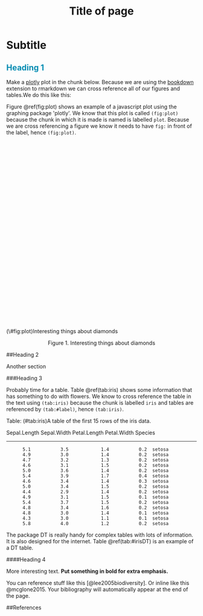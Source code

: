 <!--Customise header here-->
<header id="header">
<img src=http://www.doc.govt.nz/system/reporting/blue-banner.jpg class="img-responsive" alt="" />
<h1>Title of page</h1>
</header>
<h1 class="h1sub">Subtitle</h1>

<!--Add some custom css to control font and table header colour or other style components where needed-->
<style> 
        h2 {color: #008CB2;}
        h3 {color: #008CB2;}
        h4 {color: #008CB2;}
        th {background-color : #008CB2;}
</style>



## Heading 1

Make a [plotly](https://plot.ly/r/) plot in the chunk below. Because we are using the [bookdown](https://bookdown.org/yihui/bookdown/) extension to rmarkdown we can cross reference all of our figures and tables.We do this like this:

Figure \@ref(fig:plot) shows an example of a javascript plot using the graphing package 'plotly'. We know that this plot is called `(fig:plot)` because the chunk in which it is made is named is labelled `plot`. Because we are cross referencing a figure we know it needs to have `fig:` in front of the label, hence `(fig:plot)`. 

<div class="figure">
<!--html_preserve--><div id="htmlwidget-121c9fab5d2e067d98f4" style="width:672px;height:480px;" class="plotly html-widget"></div>
<script type="application/json" data-for="htmlwidget-121c9fab5d2e067d98f4">{"x":{"visdat":{"17cc2e7967ee":["function () ","plotlyVisDat"]},"cur_data":"17cc2e7967ee","attrs":{"17cc2e7967ee":{"x":{},"y":{},"text":{},"color":{},"size":{},"alpha":1,"sizes":[10,100]}},"layout":{"margin":{"b":40,"l":60,"t":25,"r":10},"xaxis":{"domain":[0,1],"title":"carat"},"yaxis":{"domain":[0,1],"title":"price"},"hovermode":"closest","dragmode":"zoom","showlegend":false,"legend":{"y":0.5,"yanchor":"top"}},"source":"A","config":{"modeBarButtonsToAdd":[{"name":"Collaborate","icon":{"width":1000,"ascent":500,"descent":-50,"path":"M487 375c7-10 9-23 5-36l-79-259c-3-12-11-23-22-31-11-8-22-12-35-12l-263 0c-15 0-29 5-43 15-13 10-23 23-28 37-5 13-5 25-1 37 0 0 0 3 1 7 1 5 1 8 1 11 0 2 0 4-1 6 0 3-1 5-1 6 1 2 2 4 3 6 1 2 2 4 4 6 2 3 4 5 5 7 5 7 9 16 13 26 4 10 7 19 9 26 0 2 0 5 0 9-1 4-1 6 0 8 0 2 2 5 4 8 3 3 5 5 5 7 4 6 8 15 12 26 4 11 7 19 7 26 1 1 0 4 0 9-1 4-1 7 0 8 1 2 3 5 6 8 4 4 6 6 6 7 4 5 8 13 13 24 4 11 7 20 7 28 1 1 0 4 0 7-1 3-1 6-1 7 0 2 1 4 3 6 1 1 3 4 5 6 2 3 3 5 5 6 1 2 3 5 4 9 2 3 3 7 5 10 1 3 2 6 4 10 2 4 4 7 6 9 2 3 4 5 7 7 3 2 7 3 11 3 3 0 8 0 13-1l0-1c7 2 12 2 14 2l218 0c14 0 25-5 32-16 8-10 10-23 6-37l-79-259c-7-22-13-37-20-43-7-7-19-10-37-10l-248 0c-5 0-9-2-11-5-2-3-2-7 0-12 4-13 18-20 41-20l264 0c5 0 10 2 16 5 5 3 8 6 10 11l85 282c2 5 2 10 2 17 7-3 13-7 17-13z m-304 0c-1-3-1-5 0-7 1-1 3-2 6-2l174 0c2 0 4 1 7 2 2 2 4 4 5 7l6 18c0 3 0 5-1 7-1 1-3 2-6 2l-173 0c-3 0-5-1-8-2-2-2-4-4-4-7z m-24-73c-1-3-1-5 0-7 2-2 3-2 6-2l174 0c2 0 5 0 7 2 3 2 4 4 5 7l6 18c1 2 0 5-1 6-1 2-3 3-5 3l-174 0c-3 0-5-1-7-3-3-1-4-4-5-6z"},"click":"function(gd) { \n        // is this being viewed in RStudio?\n        if (location.search == '?viewer_pane=1') {\n          alert('To learn about plotly for collaboration, visit:\\n https://cpsievert.github.io/plotly_book/plot-ly-for-collaboration.html');\n        } else {\n          window.open('https://cpsievert.github.io/plotly_book/plot-ly-for-collaboration.html', '_blank');\n        }\n      }"}],"modeBarButtonsToRemove":["sendDataToCloud"]},"data":[{"x":[1.01,0.9,0.3,0.3,2.06,1.56,0.51,1.16,0.32,1.08,0.3,0.51,1.24,1.7,0.58,0.4,0.91,1.21,1.47,0.31,0.3,0.53,0.31,0.53,1.51,1.01,0.42,0.52,0.35,1.21,2.1,0.74,1.51,0.55,0.35,0.59,1.06,0.37,0.55,1.36,1.52,0.3,0.47,0.54,0.4,2.37,0.61,0.23,1,1,1.01,1.09,0.26,1.2,0.3,1.09,0.9,0.28,0.35,0.34,2.01,0.3,0.72,0.31,2.12,1.57,1.28,1.63,1.02,0.51,1.5,1.16,0.33,0.72,0.31,0.32,0.56,0.41,0.74,0.97,1.73,0.26,0.59,0.72,0.79,0.43,0.41,0.32,1.07,0.41,0.55,1.14,1,1.54,0.5,1.36,0.31,0.33,0.73,0.5,1.5,0.74,1.02,1.42,0.43,0.39,0.81,0.3,0.75,0.41,0.54,0.62,0.8,1.05,0.71,0.9,0.51,0.51,1.31,0.42,1.73,1,2.02,0.3,1.72,0.74,0.9,0.78,0.35,0.9,1.13,0.56,0.58,1.57,0.32,0.7,2.05,0.78,1.91,0.3,0.36,0.71,0.26,0.61,1.19,0.54,0.7,0.76,0.25,0.96,1.65,0.7,0.9,1.01,0.28,0.54,0.52,0.5,0.75,0.39,0.52,0.31,1.61,1.09,0.92,1.06,0.9,0.33,0.3,0.58,1.4,1.2,0.34,0.55,0.5,1.05,0.7,0.3,1.52,0.32,1.02,0.51,0.32,0.34,1,0.27,0.85,0.91,1.01,0.63,0.7,2.29,1.21,0.75,0.41,0.3,0.77,0.31,0.99,0.54,1.01,0.71,0.62,0.51,1.01,0.59,0.52,0.4,0.77,1.53,1.06,0.53,1.08,0.29,1.5,0.23,0.5,0.39,1.53,0.9,0.31,2,0.3,0.72,1.23,0.41,0.74,0.73,1.2,1.46,0.35,2.68,0.55,0.41,1.21,1.02,1.23,0.33,0.83,0.58,1.03,0.44,0.42,0.23,1.02,0.32,0.46,0.72,0.76,1,1.03,0.72,1.2,1.23,0.54,0.51,1.01,1,0.31,0.43,1.02,0.63,1.17,0.32,0.47,0.7,1.25,1.19,0.51,0.6,0.33,0.41,1.51,0.9,0.43,0.3,1.48,1.04,0.3,1.4,1.1,1.03,0.76,1.17,0.38,0.32,0.41,0.31,1.09,1.52,1,0.33,1.13,0.3,1.01,0.9,0.3,0.47,0.31,0.3,0.52,0.38,0.71,0.32,1.38,0.7,2.19,0.39,0.43,0.71,1.02,0.53,2.18,2.14,0.3,0.31,0.31,0.5,0.3,0.44,2.01,0.41,0.31,0.72,0.33,0.72,0.5,2.03,2.01,0.72,1.01,1.01,1.63,0.3,1.05,1,0.41,1.16,0.3,0.4,0.54,1.53,0.33,0.32,1.7,0.36,0.36,0.8,2.5,0.3,0.71,1.06,0.39,1.01,1.21,1.5,0.7,1.01,0.91,0.71,1.01,1.02,0.37,0.72,0.38,0.33,1.01,1.5,0.51,0.7,0.41,0.41,1.55,1.02,1.21,1.24,0.93,1.51,1.22,0.42,2.04,1.2,1.5,0.91,0.51,0.25,1.2,0.43,0.71,0.36,1.51,1.51,0.71,1.5,0.33,0.41,0.9,1.04,0.45,1.19,0.31,1.01,1.03,1.18,0.39,0.42,0.28,0.55,0.54,2,1.13,0.4,0.3,0.5,1.09,0.72,0.31,0.39,0.37,0.51,0.51,1.51,0.33,0.55,0.9,2.02,0.94,0.79,0.87,1.13,0.51,0.32,1.5,1.07,1.07,0.71,0.58,0.68,1.51,0.53,1.1,1,2.01,0.31,2.1,0.5,0.33,1.2,0.4,1.03,1.01,1.94,0.41,0.41,0.92,0.34,0.52,0.3,1.08,1.41,0.4,0.67,0.54,0.51,1.1,0.52,0.9,1,1.12,1.06,1.01,1.6,1.58,2.03,0.54,0.7,0.23,0.51,0.4,0.42,1,1.75,0.71,0.78,0.77,2.01,0.71,0.72,0.3,1.19,0.72,1.2,1.09,1.28,0.91,0.37,1.27,0.7,0.71,1.24,1,0.41,1.01,1.2,0.31,1.51,0.34,1.02,0.43,0.32,1.01,0.3,0.71,1.51,0.7,0.23,1.12,1.25,0.31,0.78,0.32,0.35,0.32,0.31,1.12,1,0.32,0.7,0.5,0.9,0.31,0.43,0.52,0.58,0.31,0.77,1.51,0.33,0.59,0.5,0.32,0.41,0.32,0.56,0.58,0.51,1,0.3,0.92,0.54,1.1,0.71,1.51,0.73,0.32,0.7,0.53,1.2,0.73,1.43,0.51,1.2,0.4,0.3,0.36,1.3,0.5,2.1,0.32,0.7,0.32,1.02,0.42,0.38,1.51,1.58,0.4,0.25,0.32,1.21,0.54,0.42,1.09,0.42,1.07,0.51,0.42,0.51,1.01,0.7,0.27,1.01,0.36,0.51,0.7,0.53,0.59,1.07,1.03,0.4,0.92,0.34,1.06,0.9,1,0.67,0.27,0.3,0.27,0.9,0.54,1.26,0.5,0.59,0.47,1.51,0.71,0.3,0.43,1,0.53,0.43,1.11,1.5,1.1,0.51,1.21,0.52,1.06,1.01,0.33,0.31,1,1.01,1.12,1.02,1.01,0.7,0.53,1.51,0.83,0.69,0.58,1.01,0.3,0.72,1.76,0.53,0.31,1.51,0.7,2.02,0.32,0.37,0.56,1.2,0.55,0.5,0.25,1,0.91,1.1,0.55,0.56,0.7,1.01,0.31,1.54,0.31,0.55,1.43,1.01,1.5,2.01,1.23,1.01,0.89,0.31,0.82,0.97,0.71,1.04,0.73,0.74,0.41,0.4,0.39,0.3,1.1,0.3,0.53,0.59,1.07,1.07,1.5,0.62,0.7,1.51,0.41,0.35,1.54,0.38,0.53,0.91,1.21,1.51,1.05,0.3,0.6,0.91,1.01,0.71,0.54,0.4,1.21,0.75,0.52,1.62,0.7,0.3,1.04,1.09,0.7,0.8,0.5,0.61,0.59,0.71,0.39,0.31,1.61,1.14,0.7,0.42,0.39,0.42,1.21,0.7,0.53,0.71,1.5,0.7,0.78,0.35,0.42,0.31,0.3,1,1.2,0.23,0.7,0.43,0.3,1.21,0.3,0.9,0.3,0.94,1.01,0.73,1.7,0.54,2.61,1.02,1.27,0.3,1.51,0.36,0.9,0.41,0.31,1.3,1.22,0.52,1.06,0.32,0.24,1.23,1.53,1.72,1.12,1.04,0.58,0.92,0.55,0.3,1,0.7,1.5,0.58,0.6,0.8,0.71,1.22,1.01,0.79,0.8,0.35,0.91,0.34,0.71,1,1.4,2.24,0.59,0.9,1.04,0.67,1.1,0.59,0.5,0.41,0.9,0.71,1.09,0.31,0.43,1.25,0.37,1.3,0.55,2.04,0.42,0.59,0.9,0.31,1.89,1,2.03,0.52,1.01,0.25,0.41,0.46,0.7,2.01,0.4,0.36,0.9,0.38,0.34,0.33,0.41,1.51,0.3,0.7,0.37,1.5,0.26,1.04,0.56,0.28,1.01,2.48,0.71,0.52,0.4,0.72,1.7,0.35,0.39,1,2.01,0.72,0.5,1.2,1.09,0.58,0.42,0.31,0.3,0.4,1.22,0.29,0.5,0.31,0.53,0.7,0.91,0.71,1.02,0.55,1.58,0.42,0.59,0.9,1.01,0.4,0.7,0.3,0.52,0.57,0.9,1.54,1.12,0.31,0.3,0.36,0.3,0.31,0.24,1.21,0.31,0.4,0.57,0.4,2.72,0.31,1.42,3,0.41,1.5,0.35,0.32,0.51,0.31,0.91,1.71,0.81,1.11,0.31,1.21,0.7,0.31,1,0.32,2.05,0.49,0.4,0.55,0.9,0.51,1.04,0.4,0.54,0.55,1.08,0.55,0.3,0.23,0.54,0.68,0.34,1.08,0.44,0.5,0.79,0.53,1.51,1.27,0.85,0.55,0.31,0.57,0.55,0.5,0.5,1,1.6,0.57,0.28,1.24,0.53,0.36,0.34,0.74,0.9,0.54,1.11,0.7,0.3,1.02,0.33,0.5,1.05,0.64,1.42,0.76,1.35,0.32,0.7,0.51,1,1,0.7,0.85,0.33,0.3,1.21,0.52,0.78,0.32,2.18,0.5,1.47,0.6,0.72,0.71,1.25,0.51],"y":[6630,5656,709,565,13912,15334,1443,8520,702,4544,838,1875,6076,9586,1196,925,4919,8001,8055,975,684,1020,687,1132,10696,4559,1235,1872,706,6031,15827,2201,7693,2374,984,1916,4654,844,2656,4158,7186,526,1261,1607,798,16059,1270,530,4956,6612,7179,4849,599,5964,776,5588,4093,598,788,596,13498,878,2405,942,12140,8001,12841,12155,5456,983,10256,7113,743,2458,907,834,1746,1243,1632,3729,13102,453,2125,2591,3107,754,1079,602,6471,1079,2030,4980,8008,12308,2025,9178,652,579,3014,1237,7098,2740,3142,8102,739,958,2493,1000,2840,683,1637,1415,3603,5361,2443,3105,2093,1060,4864,1656,9494,9294,14182,764,7802,2999,2693,2386,707,3841,5338,1755,1090,16570,756,2872,14111,3159,13367,844,932,3674,580,2036,4078,1065,2339,3170,558,4849,17425,2167,4232,4525,458,1452,1665,1306,2903,988,1446,734,14833,4456,3697,4465,2974,1014,499,1742,11519,10454,765,1580,1332,7056,2382,886,13001,801,6220,1036,540,477,4704,620,4089,3911,6407,1641,2657,11502,4880,2415,904,608,4039,789,4052,1304,8416,2368,2062,1574,6855,1834,1369,807,3488,10698,7541,1132,5078,607,7888,465,1917,1107,12851,3084,734,11600,789,2337,5841,899,3537,3471,8442,6387,706,8419,1668,827,9541,6432,8810,992,2311,1234,5087,1028,908,485,6047,1018,904,3140,3363,6048,6479,2364,9139,8509,1662,1678,6843,4170,816,1318,7351,1996,4826,505,1143,2042,6944,3665,2041,2358,922,1107,11640,3992,935,1069,15164,4543,936,5723,7453,4974,2873,8648,721,943,1107,544,4465,6982,4172,854,7147,878,6499,3470,905,1163,707,684,1689,883,2326,816,15968,2499,15801,889,783,2308,8303,1825,12631,16390,638,816,791,1280,709,1207,9781,647,661,2642,631,2667,1286,18630,17014,2731,5751,4578,9556,684,5433,8602,753,4958,506,855,1079,11525,752,603,13256,587,810,2363,14502,1125,2913,4541,857,4479,7826,4704,1935,5317,2564,2922,3897,5430,1041,3043,700,946,6425,9055,1068,2389,1163,755,13171,7861,8877,4916,4229,9069,5773,992,9905,5765,9573,4816,1591,363,9317,739,2443,878,7208,7145,2265,8770,723,647,4229,5353,1027,6363,647,5988,8020,11415,1368,653,481,1667,1662,9193,4371,855,605,2145,4395,2393,553,1004,839,1220,1895,17936,1114,2132,3724,16290,4817,2633,3090,5052,1882,576,8316,4458,4496,2450,1408,2326,9513,1690,3388,6468,15675,871,17837,1333,723,7761,895,5337,5756,18735,1079,1241,3986,803,2012,844,5927,7738,918,1981,1057,2075,8796,1694,3288,5557,8251,8003,6041,9017,7592,6002,1356,2633,493,2720,772,755,5322,12529,2637,3613,3253,15908,3281,2306,844,5825,2650,7930,8422,7109,3863,746,7176,2777,2623,8299,5082,1089,6540,9586,625,11560,1211,4958,1107,449,6956,421,2974,14844,2421,352,3880,11511,421,2430,449,1065,900,489,3942,5058,825,2353,1410,2930,942,1580,1389,1636,414,3750,12100,780,1743,1676,480,863,471,1819,1705,1656,6989,694,2730,1368,4916,1816,9301,2519,715,1982,1015,5280,2779,14429,1781,5699,900,526,537,9060,1746,18124,1080,2354,730,6632,1087,633,13945,13995,1080,575,466,10568,1340,810,5496,938,7564,1875,885,2203,4181,2429,620,5294,807,1100,2369,2158,1294,6648,3738,596,3033,745,4372,4101,4312,2010,603,684,470,4321,1662,6277,701,1782,867,9334,3007,620,976,6389,1363,1209,4969,8580,6630,1909,10245,1605,6838,4209,810,921,5864,4692,7091,4061,5274,2150,1243,12224,3933,1846,1408,4796,776,3122,13867,1224,744,6851,2592,15987,936,1071,1963,11530,1101,1122,633,8154,3567,4897,1832,2032,2699,8133,921,9926,907,1980,10129,4355,8580,13199,5407,4022,2815,872,3306,4140,2346,5633,2821,2583,876,1035,1010,515,4312,475,1647,2578,6471,4278,18552,1579,2039,7553,613,522,11815,963,1928,3006,13661,9833,7244,473,1777,3664,7179,2147,2039,945,8774,2821,1019,14447,2777,731,3588,8650,2633,3774,1351,3625,1789,2494,793,942,15819,5925,2777,898,694,771,6549,1890,2015,2400,7392,2104,2035,956,1179,779,499,3780,5226,485,2999,830,911,12230,475,2822,408,5980,13312,1210,8146,1914,18756,6169,5405,759,8678,985,3992,775,523,7621,6704,1232,5549,523,492,6557,12616,10084,6918,4191,1965,4327,1604,684,3991,3172,6048,1811,1597,3312,3217,6713,4154,3075,4043,721,4107,495,3799,5197,11584,17989,2068,3175,4316,1642,4354,1445,1715,876,2927,2599,4303,571,1304,7423,1041,7333,1698,9727,722,1912,2143,523,10055,7507,12492,1919,7900,740,827,1006,2928,15888,631,439,4579,713,790,463,1276,7476,613,2513,1010,9895,447,3861,1729,642,5950,12883,3136,1767,1078,3478,10662,647,1065,5766,14948,2333,1610,5766,5640,1979,773,408,1013,1075,5671,664,1337,489,1721,3191,2813,2169,5346,1890,17329,963,2302,3276,4129,1163,1697,489,1919,1072,4435,14433,9820,640,552,560,873,625,559,6180,353,855,1448,1111,17801,808,9278,10863,835,14199,706,645,1443,707,2854,13818,3084,5395,400,5787,3199,544,3136,720,15109,1400,655,1580,3465,1080,7220,810,1013,2242,5821,2383,641,505,1944,2526,596,4740,990,1624,3167,1038,6342,5588,2442,1715,891,1728,1611,2352,1966,6048,12467,1728,646,5714,1727,945,765,2042,4315,1340,6593,2020,863,4594,631,1106,5586,2587,18682,2579,9471,449,1840,1656,10752,5940,1840,2493,579,675,6566,1651,3163,624,17841,1154,6108,1399,2795,2930,5362,1546],"text":["Clarity:  SI1","Clarity:  SI1","Clarity:  SI1","Clarity:  VS1","Clarity:  SI2","Clarity:  VVS1","Clarity:  SI1","Clarity:  VS2","Clarity:  VS2","Clarity:  SI2","Clarity:  VVS1","Clarity:  VVS2","Clarity:  VS2","Clarity:  VS2","Clarity:  VS2","Clarity:  VVS2","Clarity:  SI1","Clarity:  VS2","Clarity:  VVS2","Clarity:  VVS1","Clarity:  VVS2","Clarity:  SI2","Clarity:  VVS1","Clarity:  SI1","Clarity:  SI1","Clarity:  SI1","Clarity:  VVS1","Clarity:  VS1","Clarity:  VS2","Clarity:  SI2","Clarity:  SI2","Clarity:  SI1","Clarity:  SI2","Clarity:  VVS2","Clarity:  IF","Clarity:  VS1","Clarity:  SI2","Clarity:  VVS2","Clarity:  VVS2","Clarity:  SI2","Clarity:  VS1","Clarity:  SI1","Clarity:  VS2","Clarity:  SI1","Clarity:  SI2","Clarity:  VS2","Clarity:  SI2","Clarity:  VVS1","Clarity:  SI1","Clarity:  VS2","Clarity:  VS2","Clarity:  SI1","Clarity:  VVS2","Clarity:  SI2","Clarity:  VVS2","Clarity:  VVS1","Clarity:  VS2","Clarity:  VS1","Clarity:  SI1","Clarity:  SI1","Clarity:  SI2","Clarity:  VVS2","Clarity:  VS2","Clarity:  VS2","Clarity:  SI2","Clarity:  SI2","Clarity:  VVS2","Clarity:  VS2","Clarity:  SI1","Clarity:  SI2","Clarity:  VS1","Clarity:  VS2","Clarity:  VS1","Clarity:  SI1","Clarity:  VVS2","Clarity:  VVS2","Clarity:  SI1","Clarity:  VVS2","Clarity:  SI2","Clarity:  SI2","Clarity:  VS2","Clarity:  VS1","Clarity:  VVS2","Clarity:  VVS2","Clarity:  SI1","Clarity:  SI1","Clarity:  VS1","Clarity:  VS1","Clarity:  VS2","Clarity:  VS1","Clarity:  VS2","Clarity:  SI1","Clarity:  VVS1","Clarity:  VS2","Clarity:  VS1","Clarity:  VS1","Clarity:  IF","Clarity:  VS2","Clarity:  SI1","Clarity:  SI1","Clarity:  SI2","Clarity:  SI2","Clarity:  SI2","Clarity:  SI1","Clarity:  SI1","Clarity:  VVS2","Clarity:  SI2","Clarity:  VVS1","Clarity:  SI2","Clarity:  SI2","Clarity:  SI1","Clarity:  VVS2","Clarity:  VS1","Clarity:  SI1","Clarity:  VS2","Clarity:  SI2","Clarity:  VVS2","Clarity:  SI2","Clarity:  SI2","Clarity:  VVS1","Clarity:  SI2","Clarity:  VVS2","Clarity:  VS2","Clarity:  VVS1","Clarity:  I1","Clarity:  VS1","Clarity:  SI2","Clarity:  SI2","Clarity:  VS2","Clarity:  SI1","Clarity:  SI1","Clarity:  VS2","Clarity:  VS2","Clarity:  VS2","Clarity:  SI1","Clarity:  SI1","Clarity:  VS2","Clarity:  VS2","Clarity:  SI1","Clarity:  VS2","Clarity:  VS2","Clarity:  SI1","Clarity:  VS1","Clarity:  VS2","Clarity:  SI2","Clarity:  SI1","Clarity:  SI1","Clarity:  SI1","Clarity:  VS1","Clarity:  SI1","Clarity:  VS1","Clarity:  SI2","Clarity:  SI1","Clarity:  SI1","Clarity:  VS1","Clarity:  VS1","Clarity:  VS2","Clarity:  VS2","Clarity:  SI1","Clarity:  VVS2","Clarity:  VS2","Clarity:  VS2","Clarity:  VS2","Clarity:  SI2","Clarity:  SI2","Clarity:  SI2","Clarity:  SI1","Clarity:  IF","Clarity:  SI1","Clarity:  SI1","Clarity:  VVS2","Clarity:  VVS2","Clarity:  VS2","Clarity:  SI1","Clarity:  VS2","Clarity:  VS2","Clarity:  SI2","Clarity:  IF","Clarity:  VS2","Clarity:  VVS1","Clarity:  VS2","Clarity:  SI2","Clarity:  SI2","Clarity:  SI2","Clarity:  SI2","Clarity:  VVS2","Clarity:  SI1","Clarity:  SI1","Clarity:  VS1","Clarity:  VS2","Clarity:  VS2","Clarity:  SI2","Clarity:  SI2","Clarity:  SI1","Clarity:  SI1","Clarity:  VS1","Clarity:  VS1","Clarity:  VVS1","Clarity:  SI2","Clarity:  VS1","Clarity:  VS1","Clarity:  VS2","Clarity:  SI1","Clarity:  VS2","Clarity:  VS2","Clarity:  VS2","Clarity:  SI1","Clarity:  VS1","Clarity:  VS1","Clarity:  SI2","Clarity:  VS2","Clarity:  SI2","Clarity:  SI1","Clarity:  VVS1","Clarity:  SI2","Clarity:  VVS2","Clarity:  VVS2","Clarity:  VVS1","Clarity:  SI1","Clarity:  SI2","Clarity:  VS1","Clarity:  SI2","Clarity:  VVS1","Clarity:  VS2","Clarity:  SI2","Clarity:  VS1","Clarity:  VVS1","Clarity:  VS1","Clarity:  VS1","Clarity:  SI2","Clarity:  VVS2","Clarity:  I1","Clarity:  SI1","Clarity:  VVS2","Clarity:  VS1","Clarity:  VS2","Clarity:  VVS2","Clarity:  IF","Clarity:  SI1","Clarity:  SI2","Clarity:  SI1","Clarity:  SI2","Clarity:  VS2","Clarity:  VVS1","Clarity:  VS2","Clarity:  IF","Clarity:  SI1","Clarity:  VS2","Clarity:  VVS1","Clarity:  VS2","Clarity:  VS1","Clarity:  SI2","Clarity:  VVS1","Clarity:  VVS2","Clarity:  VS2","Clarity:  VS2","Clarity:  VVS2","Clarity:  SI2","Clarity:  VVS2","Clarity:  IF","Clarity:  VS1","Clarity:  VS1","Clarity:  SI2","Clarity:  VS2","Clarity:  VS1","Clarity:  VVS1","Clarity:  VS2","Clarity:  I1","Clarity:  VVS2","Clarity:  VS2","Clarity:  VVS2","Clarity:  VVS1","Clarity:  VS2","Clarity:  SI1","Clarity:  SI2","Clarity:  VVS1","Clarity:  IF","Clarity:  SI1","Clarity:  VS1","Clarity:  SI2","Clarity:  VS2","Clarity:  SI2","Clarity:  VS2","Clarity:  VS1","Clarity:  VVS2","Clarity:  IF","Clarity:  VS2","Clarity:  VS1","Clarity:  SI1","Clarity:  VS2","Clarity:  VS2","Clarity:  VS2","Clarity:  VS2","Clarity:  VVS1","Clarity:  VS1","Clarity:  SI2","Clarity:  VVS1","Clarity:  SI1","Clarity:  SI1","Clarity:  VVS2","Clarity:  VS2","Clarity:  VS1","Clarity:  SI1","Clarity:  VVS2","Clarity:  VVS1","Clarity:  SI1","Clarity:  SI1","Clarity:  VS2","Clarity:  SI1","Clarity:  SI1","Clarity:  VS1","Clarity:  VS2","Clarity:  SI2","Clarity:  VS2","Clarity:  VVS1","Clarity:  VVS2","Clarity:  VVS2","Clarity:  VS1","Clarity:  VVS1","Clarity:  VVS1","Clarity:  SI2","Clarity:  VS1","Clarity:  VVS2","Clarity:  SI1","Clarity:  SI2","Clarity:  VS2","Clarity:  SI1","Clarity:  SI1","Clarity:  SI2","Clarity:  SI1","Clarity:  SI1","Clarity:  SI1","Clarity:  SI2","Clarity:  VVS2","Clarity:  SI1","Clarity:  VVS2","Clarity:  VS1","Clarity:  VS2","Clarity:  VS1","Clarity:  SI2","Clarity:  SI1","Clarity:  SI1","Clarity:  VVS2","Clarity:  VS2","Clarity:  SI1","Clarity:  VS2","Clarity:  VS1","Clarity:  SI2","Clarity:  SI2","Clarity:  VVS2","Clarity:  SI1","Clarity:  SI2","Clarity:  VS2","Clarity:  SI2","Clarity:  VS2","Clarity:  SI2","Clarity:  SI2","Clarity:  VS2","Clarity:  SI2","Clarity:  VS2","Clarity:  SI2","Clarity:  SI1","Clarity:  VS2","Clarity:  VVS2","Clarity:  VS2","Clarity:  IF","Clarity:  VS2","Clarity:  VS2","Clarity:  SI1","Clarity:  VS1","Clarity:  VS2","Clarity:  SI1","Clarity:  SI1","Clarity:  VVS1","Clarity:  VS2","Clarity:  SI1","Clarity:  SI1","Clarity:  SI1","Clarity:  VS1","Clarity:  SI1","Clarity:  I1","Clarity:  VS1","Clarity:  SI1","Clarity:  SI1","Clarity:  VS2","Clarity:  SI1","Clarity:  SI1","Clarity:  SI1","Clarity:  VS2","Clarity:  VS2","Clarity:  SI2","Clarity:  SI1","Clarity:  VS2","Clarity:  SI1","Clarity:  VS2","Clarity:  VS1","Clarity:  VS2","Clarity:  VS2","Clarity:  SI1","Clarity:  VS2","Clarity:  VVS2","Clarity:  VS2","Clarity:  VVS2","Clarity:  VVS2","Clarity:  IF","Clarity:  SI1","Clarity:  SI1","Clarity:  VS1","Clarity:  VS2","Clarity:  SI1","Clarity:  SI2","Clarity:  SI1","Clarity:  VS2","Clarity:  VVS1","Clarity:  SI2","Clarity:  SI2","Clarity:  SI1","Clarity:  VVS1","Clarity:  VVS2","Clarity:  SI1","Clarity:  VVS2","Clarity:  VS1","Clarity:  IF","Clarity:  VS1","Clarity:  SI1","Clarity:  SI2","Clarity:  SI1","Clarity:  SI1","Clarity:  SI2","Clarity:  SI2","Clarity:  VS2","Clarity:  VS2","Clarity:  VS2","Clarity:  VS2","Clarity:  SI2","Clarity:  VVS2","Clarity:  SI1","Clarity:  VS1","Clarity:  SI2","Clarity:  VS2","Clarity:  SI2","Clarity:  VS2","Clarity:  VS2","Clarity:  IF","Clarity:  VS2","Clarity:  VS2","Clarity:  VS2","Clarity:  SI1","Clarity:  VVS2","Clarity:  SI1","Clarity:  VS2","Clarity:  SI1","Clarity:  VS1","Clarity:  VVS1","Clarity:  SI1","Clarity:  SI1","Clarity:  VVS2","Clarity:  VS2","Clarity:  SI1","Clarity:  SI1","Clarity:  VS1","Clarity:  VS1","Clarity:  SI1","Clarity:  VS1","Clarity:  VS1","Clarity:  VS2","Clarity:  VVS2","Clarity:  VS1","Clarity:  VS2","Clarity:  VVS2","Clarity:  VS2","Clarity:  SI1","Clarity:  VVS2","Clarity:  I1","Clarity:  SI1","Clarity:  VS2","Clarity:  VS2","Clarity:  VVS1","Clarity:  SI1","Clarity:  VS2","Clarity:  VS2","Clarity:  VS1","Clarity:  SI2","Clarity:  VS2","Clarity:  SI1","Clarity:  VS2","Clarity:  VS1","Clarity:  VS2","Clarity:  VS1","Clarity:  SI1","Clarity:  VS2","Clarity:  VS2","Clarity:  VS1","Clarity:  SI1","Clarity:  VS1","Clarity:  VS1","Clarity:  VS2","Clarity:  SI1","Clarity:  VS2","Clarity:  VS1","Clarity:  SI1","Clarity:  VVS2","Clarity:  VS2","Clarity:  VS1","Clarity:  VVS2","Clarity:  SI1","Clarity:  VVS1","Clarity:  VS2","Clarity:  VS2","Clarity:  VS2","Clarity:  VS2","Clarity:  SI1","Clarity:  VS2","Clarity:  VS2","Clarity:  VS1","Clarity:  VS2","Clarity:  SI1","Clarity:  IF","Clarity:  VS2","Clarity:  SI2","Clarity:  SI1","Clarity:  VS1","Clarity:  VS2","Clarity:  VS1","Clarity:  I1","Clarity:  SI1","Clarity:  VS1","Clarity:  VVS2","Clarity:  VS1","Clarity:  SI2","Clarity:  VS2","Clarity:  IF","Clarity:  VS2","Clarity:  VVS1","Clarity:  SI1","Clarity:  VS1","Clarity:  VS2","Clarity:  SI1","Clarity:  VS2","Clarity:  VS2","Clarity:  SI2","Clarity:  VS2","Clarity:  VS2","Clarity:  VS2","Clarity:  SI1","Clarity:  VS2","Clarity:  VS1","Clarity:  VVS1","Clarity:  SI1","Clarity:  SI1","Clarity:  SI1","Clarity:  SI2","Clarity:  VS2","Clarity:  VVS2","Clarity:  SI1","Clarity:  SI2","Clarity:  SI2","Clarity:  SI2","Clarity:  VS2","Clarity:  VVS2","Clarity:  VS2","Clarity:  VS2","Clarity:  SI1","Clarity:  VVS2","Clarity:  SI2","Clarity:  VS2","Clarity:  VS2","Clarity:  SI2","Clarity:  VVS1","Clarity:  SI2","Clarity:  VVS1","Clarity:  VS2","Clarity:  VS2","Clarity:  SI2","Clarity:  VS2","Clarity:  SI1","Clarity:  VVS1","Clarity:  VVS2","Clarity:  VS2","Clarity:  VVS2","Clarity:  SI2","Clarity:  SI1","Clarity:  SI1","Clarity:  VVS2","Clarity:  VS2","Clarity:  VVS2","Clarity:  SI1","Clarity:  VS1","Clarity:  SI1","Clarity:  VS2","Clarity:  VVS1","Clarity:  VS2","Clarity:  VS2","Clarity:  SI2","Clarity:  VS2","Clarity:  VVS2","Clarity:  VS2","Clarity:  VS2","Clarity:  SI1","Clarity:  SI2","Clarity:  VS2","Clarity:  VS1","Clarity:  SI2","Clarity:  SI2","Clarity:  SI2","Clarity:  VS2","Clarity:  VS1","Clarity:  VVS2","Clarity:  VS1","Clarity:  VS2","Clarity:  VS2","Clarity:  SI2","Clarity:  I1","Clarity:  SI1","Clarity:  SI2","Clarity:  VVS2","Clarity:  VVS2","Clarity:  VVS1","Clarity:  VS2","Clarity:  VS2","Clarity:  SI1","Clarity:  VS1","Clarity:  SI2","Clarity:  SI2","Clarity:  VS1","Clarity:  VS2","Clarity:  VS1","Clarity:  SI1","Clarity:  VS2","Clarity:  SI2","Clarity:  VVS2","Clarity:  IF","Clarity:  VS2","Clarity:  SI1","Clarity:  VVS2","Clarity:  SI2","Clarity:  SI1","Clarity:  SI1","Clarity:  VS2","Clarity:  SI1","Clarity:  SI1","Clarity:  VS1","Clarity:  VS2","Clarity:  SI2","Clarity:  VS2","Clarity:  VS2","Clarity:  SI2","Clarity:  SI1","Clarity:  VS2","Clarity:  SI1","Clarity:  SI1","Clarity:  VS2","Clarity:  VVS1","Clarity:  VVS2","Clarity:  VS2","Clarity:  VVS2","Clarity:  SI1","Clarity:  SI1","Clarity:  VVS2","Clarity:  VVS1","Clarity:  VS2","Clarity:  SI2","Clarity:  VS1","Clarity:  VS1","Clarity:  VS2","Clarity:  VS1","Clarity:  IF","Clarity:  SI1","Clarity:  VVS2","Clarity:  VS1","Clarity:  VVS2","Clarity:  SI1","Clarity:  SI1","Clarity:  SI2","Clarity:  SI1","Clarity:  SI2","Clarity:  SI2","Clarity:  VS2","Clarity:  VS1","Clarity:  SI1","Clarity:  SI1","Clarity:  VS1","Clarity:  SI1","Clarity:  SI1","Clarity:  SI2","Clarity:  VS1","Clarity:  VS1","Clarity:  VS2","Clarity:  SI1","Clarity:  SI1","Clarity:  VS2","Clarity:  VS2","Clarity:  VS2","Clarity:  SI2","Clarity:  IF","Clarity:  SI2","Clarity:  SI1","Clarity:  VS2","Clarity:  VS2","Clarity:  SI2","Clarity:  VS2","Clarity:  VVS2","Clarity:  VS1","Clarity:  SI2","Clarity:  VVS2","Clarity:  SI2","Clarity:  VS2","Clarity:  VS1","Clarity:  SI1","Clarity:  VS2","Clarity:  VS2","Clarity:  SI1","Clarity:  VS1","Clarity:  SI1","Clarity:  VS1","Clarity:  SI1","Clarity:  SI1","Clarity:  VS1","Clarity:  SI1","Clarity:  VVS2","Clarity:  SI2","Clarity:  IF","Clarity:  VS2","Clarity:  IF","Clarity:  VS2","Clarity:  VVS1","Clarity:  SI1","Clarity:  SI1","Clarity:  VS2","Clarity:  VS2","Clarity:  VS2","Clarity:  SI1","Clarity:  SI1","Clarity:  SI2","Clarity:  SI1","Clarity:  VS1","Clarity:  SI1","Clarity:  SI2","Clarity:  VVS1","Clarity:  VVS2","Clarity:  SI2","Clarity:  SI2","Clarity:  SI1","Clarity:  VVS1","Clarity:  VVS1","Clarity:  VVS1","Clarity:  SI1","Clarity:  SI1","Clarity:  VS1","Clarity:  VVS2","Clarity:  VVS2","Clarity:  SI1","Clarity:  VS2","Clarity:  VVS1","Clarity:  SI1","Clarity:  VS2","Clarity:  SI2","Clarity:  VS1","Clarity:  VVS1","Clarity:  I1","Clarity:  VS2","Clarity:  VVS2","Clarity:  SI2","Clarity:  VS2","Clarity:  SI2","Clarity:  VVS2","Clarity:  VS1","Clarity:  IF","Clarity:  VS2","Clarity:  VS1","Clarity:  SI2","Clarity:  IF","Clarity:  SI1","Clarity:  SI1","Clarity:  VS1","Clarity:  VS2","Clarity:  VVS1","Clarity:  SI1","Clarity:  SI1","Clarity:  SI2","Clarity:  VS1","Clarity:  SI2","Clarity:  VS1","Clarity:  SI2","Clarity:  VS2","Clarity:  VVS2","Clarity:  SI2","Clarity:  VS2","Clarity:  SI2","Clarity:  VS2","Clarity:  VS2","Clarity:  SI1","Clarity:  VS2","Clarity:  VS1","Clarity:  SI2","Clarity:  SI1","Clarity:  VS2","Clarity:  VS1","Clarity:  VS2","Clarity:  VS2","Clarity:  VVS2","Clarity:  SI1","Clarity:  VS1","Clarity:  SI2","Clarity:  VS2","Clarity:  SI2","Clarity:  SI1","Clarity:  SI1","Clarity:  SI1","Clarity:  VS2","Clarity:  VS1","Clarity:  SI2","Clarity:  SI2","Clarity:  VS2","Clarity:  VS1","Clarity:  SI1","Clarity:  VVS2","Clarity:  SI1","Clarity:  VS2","Clarity:  VS1","Clarity:  SI1","Clarity:  I1","Clarity:  SI1","Clarity:  SI1","Clarity:  I1","Clarity:  SI2","Clarity:  SI2","Clarity:  VVS1","Clarity:  SI1","Clarity:  VS2","Clarity:  VS2","Clarity:  VVS2","Clarity:  VS2","Clarity:  SI1","Clarity:  VS2","Clarity:  VS2","Clarity:  VS1","Clarity:  SI2","Clarity:  VS1","Clarity:  VS2","Clarity:  VS1","Clarity:  VS2","Clarity:  IF","Clarity:  VS2","Clarity:  VVS2","Clarity:  VVS1","Clarity:  VVS2","Clarity:  SI1","Clarity:  SI1","Clarity:  SI2","Clarity:  VS2","Clarity:  VVS2","Clarity:  VS2","Clarity:  SI2","Clarity:  VS1","Clarity:  VS2","Clarity:  VVS2","Clarity:  VS1","Clarity:  VS2","Clarity:  SI1","Clarity:  VS2","Clarity:  VS2","Clarity:  SI2","Clarity:  SI1","Clarity:  SI1","Clarity:  VS1","Clarity:  SI1","Clarity:  VVS1","Clarity:  SI1","Clarity:  SI2","Clarity:  VVS2","Clarity:  VVS2","Clarity:  SI2","Clarity:  VVS2","Clarity:  VS2","Clarity:  VS2","Clarity:  VS2","Clarity:  VVS2","Clarity:  VS2","Clarity:  SI2","Clarity:  VS2","Clarity:  VS1","Clarity:  IF","Clarity:  VVS2","Clarity:  VVS2","Clarity:  VS1","Clarity:  VS1","Clarity:  VVS2","Clarity:  SI1","Clarity:  SI1","Clarity:  VS2","Clarity:  VS2","Clarity:  SI1","Clarity:  VS1","Clarity:  IF","Clarity:  VS1","Clarity:  SI1","Clarity:  SI1","Clarity:  IF","Clarity:  VVS2","Clarity:  VVS1","Clarity:  SI1","Clarity:  SI1","Clarity:  SI2","Clarity:  VS1","Clarity:  VVS1","Clarity:  SI2","Clarity:  VVS1","Clarity:  SI1","Clarity:  I1","Clarity:  VS2","Clarity:  VS2","Clarity:  VS2","Clarity:  VS1","Clarity:  SI1","Clarity:  VVS2","Clarity:  VS2","Clarity:  VS2","Clarity:  VVS2","Clarity:  VS2","Clarity:  VS2","Clarity:  SI2","Clarity:  VS2","Clarity:  VS1","Clarity:  SI2","Clarity:  VS2","Clarity:  VS1","Clarity:  SI1","Clarity:  VS2","Clarity:  VS2","Clarity:  SI1","Clarity:  VS2","Clarity:  VS2","Clarity:  VS1","Clarity:  SI2","Clarity:  VVS2","Clarity:  SI1","Clarity:  IF","Clarity:  SI1","Clarity:  VVS2","Clarity:  SI1","Clarity:  VS1","Clarity:  VS1","Clarity:  SI1","Clarity:  VS2","Clarity:  VS1","Clarity:  SI1","Clarity:  VS2","Clarity:  SI2","Clarity:  VS1","Clarity:  VS2","Clarity:  VS2","Clarity:  IF","Clarity:  SI1","Clarity:  SI1","Clarity:  IF","Clarity:  VVS1","Clarity:  VS2","Clarity:  SI1","Clarity:  SI1","Clarity:  VVS2","Clarity:  SI1","Clarity:  VS2","Clarity:  VVS1","Clarity:  VS2","Clarity:  SI2","Clarity:  SI1","Clarity:  SI1","Clarity:  VS2","Clarity:  SI1","Clarity:  IF","Clarity:  SI1","Clarity:  SI1","Clarity:  SI1","Clarity:  SI1","Clarity:  VVS2","Clarity:  VVS1","Clarity:  SI1","Clarity:  VS2","Clarity:  SI2","Clarity:  SI1","Clarity:  VS1","Clarity:  VVS1","Clarity:  VS2","Clarity:  SI1","Clarity:  SI1","Clarity:  VS2","Clarity:  SI1","Clarity:  SI1","Clarity:  VS2","Clarity:  VS1","Clarity:  SI1","Clarity:  SI2","Clarity:  SI2","Clarity:  SI2","Clarity:  SI1","Clarity:  VS1","Clarity:  VS1","Clarity:  SI2","Clarity:  VS2"],"type":"scatter","mode":"markers","marker":{"size":[35.3429602888087,31.7689530685921,12.2743682310469,12.2743682310469,69.4584837545126,53.2129963898917,19.0974729241877,40.2166064981949,12.9241877256318,37.6173285198556,12.2743682310469,19.0974729241877,42.8158844765343,57.7617328519856,21.3718411552347,15.5234657039711,32.0938628158845,41.841155234657,50.2888086642599,12.5992779783393,12.2743682310469,19.7472924187726,12.5992779783393,19.7472924187726,51.5884476534296,35.3429602888087,16.173285198556,19.4223826714801,13.898916967509,41.841155234657,70.7581227436823,26.5703971119134,51.5884476534296,20.3971119133574,13.898916967509,21.6967509025271,36.9675090252708,14.5487364620939,20.3971119133574,46.7148014440433,51.913357400722,12.2743682310469,17.797833935018,20.072202166065,15.5234657039711,79.5306859205776,22.3465703971119,10,35.0180505415162,35.0180505415162,35.3429602888087,37.942238267148,10.9747292418773,41.5162454873646,12.2743682310469,37.942238267148,31.7689530685921,11.6245487364621,13.898916967509,13.5740072202166,67.8339350180505,12.2743682310469,25.9205776173285,12.5992779783393,71.4079422382672,53.5379061371841,44.115523465704,55.4873646209386,35.6678700361011,19.0974729241877,51.2635379061372,40.2166064981949,13.2490974729242,25.9205776173285,12.5992779783393,12.9241877256318,20.7220216606498,15.8483754512635,26.5703971119134,34.043321299639,58.7364620938628,10.9747292418773,21.6967509025271,25.9205776173285,28.1949458483755,16.4981949458484,15.8483754512635,12.9241877256318,37.2924187725632,15.8483754512635,20.3971119133574,39.5667870036101,35.0180505415162,52.5631768953069,18.7725631768953,46.7148014440433,12.5992779783393,13.2490974729242,26.2454873646209,18.7725631768953,51.2635379061372,26.5703971119134,35.6678700361011,48.6642599277978,16.4981949458484,15.1985559566787,28.8447653429603,12.2743682310469,26.8953068592058,15.8483754512635,20.072202166065,22.6714801444043,28.5198555956679,36.6425992779783,25.5956678700361,31.7689530685921,19.0974729241877,19.0974729241877,45.0902527075812,16.173285198556,58.7364620938628,35.0180505415162,68.158844765343,12.2743682310469,58.4115523465704,26.5703971119134,31.7689530685921,27.870036101083,13.898916967509,31.7689530685921,39.2418772563177,20.7220216606498,21.3718411552347,53.5379061371841,12.9241877256318,25.2707581227437,69.1335740072202,27.870036101083,64.5848375451263,12.2743682310469,14.2238267148014,25.5956678700361,10.9747292418773,22.3465703971119,41.1913357400722,20.072202166065,25.2707581227437,27.2202166064982,10.6498194945848,33.7184115523466,56.1371841155235,25.2707581227437,31.7689530685921,35.3429602888087,11.6245487364621,20.072202166065,19.4223826714801,18.7725631768953,26.8953068592058,15.1985559566787,19.4223826714801,12.5992779783393,54.8375451263538,37.942238267148,32.4187725631769,36.9675090252708,31.7689530685921,13.2490974729242,12.2743682310469,21.3718411552347,48.014440433213,41.5162454873646,13.5740072202166,20.3971119133574,18.7725631768953,36.6425992779783,25.2707581227437,12.2743682310469,51.913357400722,12.9241877256318,35.6678700361011,19.0974729241877,12.9241877256318,13.5740072202166,35.0180505415162,11.2996389891697,30.14440433213,32.0938628158845,35.3429602888087,22.9963898916968,25.2707581227437,76.9314079422383,41.841155234657,26.8953068592058,15.8483754512635,12.2743682310469,27.5451263537906,12.5992779783393,34.6931407942238,20.072202166065,35.3429602888087,25.5956678700361,22.6714801444043,19.0974729241877,35.3429602888087,21.6967509025271,19.4223826714801,15.5234657039711,27.5451263537906,52.2382671480144,36.9675090252708,19.7472924187726,37.6173285198556,11.9494584837545,51.2635379061372,10,18.7725631768953,15.1985559566787,52.2382671480144,31.7689530685921,12.5992779783393,67.5090252707581,12.2743682310469,25.9205776173285,42.4909747292419,15.8483754512635,26.5703971119134,26.2454873646209,41.5162454873646,49.9638989169675,13.898916967509,89.6028880866426,20.3971119133574,15.8483754512635,41.841155234657,35.6678700361011,42.4909747292419,13.2490974729242,29.4945848375451,21.3718411552347,35.9927797833935,16.8231046931408,16.173285198556,10,35.6678700361011,12.9241877256318,17.4729241877256,25.9205776173285,27.2202166064982,35.0180505415162,35.9927797833935,25.9205776173285,41.5162454873646,42.4909747292419,20.072202166065,19.0974729241877,35.3429602888087,35.0180505415162,12.5992779783393,16.4981949458484,35.6678700361011,22.9963898916968,40.5415162454874,12.9241877256318,17.797833935018,25.2707581227437,43.1407942238267,41.1913357400722,19.0974729241877,22.0216606498195,13.2490974729242,15.8483754512635,51.5884476534296,31.7689530685921,16.4981949458484,12.2743682310469,50.6137184115523,36.3176895306859,12.2743682310469,48.014440433213,38.2671480144404,35.9927797833935,27.2202166064982,40.5415162454874,14.8736462093863,12.9241877256318,15.8483754512635,12.5992779783393,37.942238267148,51.913357400722,35.0180505415162,13.2490974729242,39.2418772563177,12.2743682310469,35.3429602888087,31.7689530685921,12.2743682310469,17.797833935018,12.5992779783393,12.2743682310469,19.4223826714801,14.8736462093863,25.5956678700361,12.9241877256318,47.3646209386282,25.2707581227437,73.6823104693141,15.1985559566787,16.4981949458484,25.5956678700361,35.6678700361011,19.7472924187726,73.3574007220217,72.057761732852,12.2743682310469,12.5992779783393,12.5992779783393,18.7725631768953,12.2743682310469,16.8231046931408,67.8339350180505,15.8483754512635,12.5992779783393,25.9205776173285,13.2490974729242,25.9205776173285,18.7725631768953,68.4837545126354,67.8339350180505,25.9205776173285,35.3429602888087,35.3429602888087,55.4873646209386,12.2743682310469,36.6425992779783,35.0180505415162,15.8483754512635,40.2166064981949,12.2743682310469,15.5234657039711,20.072202166065,52.2382671480144,13.2490974729242,12.9241877256318,57.7617328519856,14.2238267148014,14.2238267148014,28.5198555956679,83.7545126353791,12.2743682310469,25.5956678700361,36.9675090252708,15.1985559566787,35.3429602888087,41.841155234657,51.2635379061372,25.2707581227437,35.3429602888087,32.0938628158845,25.5956678700361,35.3429602888087,35.6678700361011,14.5487364620939,25.9205776173285,14.8736462093863,13.2490974729242,35.3429602888087,51.2635379061372,19.0974729241877,25.2707581227437,15.8483754512635,15.8483754512635,52.8880866425993,35.6678700361011,41.841155234657,42.8158844765343,32.7436823104693,51.5884476534296,42.1660649819495,16.173285198556,68.8086642599278,41.5162454873646,51.2635379061372,32.0938628158845,19.0974729241877,10.6498194945848,41.5162454873646,16.4981949458484,25.5956678700361,14.2238267148014,51.5884476534296,51.5884476534296,25.5956678700361,51.2635379061372,13.2490974729242,15.8483754512635,31.7689530685921,36.3176895306859,17.1480144404332,41.1913357400722,12.5992779783393,35.3429602888087,35.9927797833935,40.8664259927798,15.1985559566787,16.173285198556,11.6245487364621,20.3971119133574,20.072202166065,67.5090252707581,39.2418772563177,15.5234657039711,12.2743682310469,18.7725631768953,37.942238267148,25.9205776173285,12.5992779783393,15.1985559566787,14.5487364620939,19.0974729241877,19.0974729241877,51.5884476534296,13.2490974729242,20.3971119133574,31.7689530685921,68.158844765343,33.0685920577617,28.1949458483755,30.7942238267148,39.2418772563177,19.0974729241877,12.9241877256318,51.2635379061372,37.2924187725632,37.2924187725632,25.5956678700361,21.3718411552347,24.6209386281588,51.5884476534296,19.7472924187726,38.2671480144404,35.0180505415162,67.8339350180505,12.5992779783393,70.7581227436823,18.7725631768953,13.2490974729242,41.5162454873646,15.5234657039711,35.9927797833935,35.3429602888087,65.5595667870036,15.8483754512635,15.8483754512635,32.4187725631769,13.5740072202166,19.4223826714801,12.2743682310469,37.6173285198556,48.3393501805054,15.5234657039711,24.2960288808664,20.072202166065,19.0974729241877,38.2671480144404,19.4223826714801,31.7689530685921,35.0180505415162,38.9169675090253,36.9675090252708,35.3429602888087,54.5126353790614,53.8628158844765,68.4837545126354,20.072202166065,25.2707581227437,10,19.0974729241877,15.5234657039711,16.173285198556,35.0180505415162,59.3862815884477,25.5956678700361,27.870036101083,27.5451263537906,67.8339350180505,25.5956678700361,25.9205776173285,12.2743682310469,41.1913357400722,25.9205776173285,41.5162454873646,37.942238267148,44.115523465704,32.0938628158845,14.5487364620939,43.7906137184115,25.2707581227437,25.5956678700361,42.8158844765343,35.0180505415162,15.8483754512635,35.3429602888087,41.5162454873646,12.5992779783393,51.5884476534296,13.5740072202166,35.6678700361011,16.4981949458484,12.9241877256318,35.3429602888087,12.2743682310469,25.5956678700361,51.5884476534296,25.2707581227437,10,38.9169675090253,43.1407942238267,12.5992779783393,27.870036101083,12.9241877256318,13.898916967509,12.9241877256318,12.5992779783393,38.9169675090253,35.0180505415162,12.9241877256318,25.2707581227437,18.7725631768953,31.7689530685921,12.5992779783393,16.4981949458484,19.4223826714801,21.3718411552347,12.5992779783393,27.5451263537906,51.5884476534296,13.2490974729242,21.6967509025271,18.7725631768953,12.9241877256318,15.8483754512635,12.9241877256318,20.7220216606498,21.3718411552347,19.0974729241877,35.0180505415162,12.2743682310469,32.4187725631769,20.072202166065,38.2671480144404,25.5956678700361,51.5884476534296,26.2454873646209,12.9241877256318,25.2707581227437,19.7472924187726,41.5162454873646,26.2454873646209,48.9891696750903,19.0974729241877,41.5162454873646,15.5234657039711,12.2743682310469,14.2238267148014,44.7653429602888,18.7725631768953,70.7581227436823,12.9241877256318,25.2707581227437,12.9241877256318,35.6678700361011,16.173285198556,14.8736462093863,51.5884476534296,53.8628158844765,15.5234657039711,10.6498194945848,12.9241877256318,41.841155234657,20.072202166065,16.173285198556,37.942238267148,16.173285198556,37.2924187725632,19.0974729241877,16.173285198556,19.0974729241877,35.3429602888087,25.2707581227437,11.2996389891697,35.3429602888087,14.2238267148014,19.0974729241877,25.2707581227437,19.7472924187726,21.6967509025271,37.2924187725632,35.9927797833935,15.5234657039711,32.4187725631769,13.5740072202166,36.9675090252708,31.7689530685921,35.0180505415162,24.2960288808664,11.2996389891697,12.2743682310469,11.2996389891697,31.7689530685921,20.072202166065,43.4657039711191,18.7725631768953,21.6967509025271,17.797833935018,51.5884476534296,25.5956678700361,12.2743682310469,16.4981949458484,35.0180505415162,19.7472924187726,16.4981949458484,38.5920577617329,51.2635379061372,38.2671480144404,19.0974729241877,41.841155234657,19.4223826714801,36.9675090252708,35.3429602888087,13.2490974729242,12.5992779783393,35.0180505415162,35.3429602888087,38.9169675090253,35.6678700361011,35.3429602888087,25.2707581227437,19.7472924187726,51.5884476534296,29.4945848375451,24.9458483754513,21.3718411552347,35.3429602888087,12.2743682310469,25.9205776173285,59.7111913357401,19.7472924187726,12.5992779783393,51.5884476534296,25.2707581227437,68.158844765343,12.9241877256318,14.5487364620939,20.7220216606498,41.5162454873646,20.3971119133574,18.7725631768953,10.6498194945848,35.0180505415162,32.0938628158845,38.2671480144404,20.3971119133574,20.7220216606498,25.2707581227437,35.3429602888087,12.5992779783393,52.5631768953069,12.5992779783393,20.3971119133574,48.9891696750903,35.3429602888087,51.2635379061372,67.8339350180505,42.4909747292419,35.3429602888087,31.4440433212996,12.5992779783393,29.1696750902527,34.043321299639,25.5956678700361,36.3176895306859,26.2454873646209,26.5703971119134,15.8483754512635,15.5234657039711,15.1985559566787,12.2743682310469,38.2671480144404,12.2743682310469,19.7472924187726,21.6967509025271,37.2924187725632,37.2924187725632,51.2635379061372,22.6714801444043,25.2707581227437,51.5884476534296,15.8483754512635,13.898916967509,52.5631768953069,14.8736462093863,19.7472924187726,32.0938628158845,41.841155234657,51.5884476534296,36.6425992779783,12.2743682310469,22.0216606498195,32.0938628158845,35.3429602888087,25.5956678700361,20.072202166065,15.5234657039711,41.841155234657,26.8953068592058,19.4223826714801,55.1624548736462,25.2707581227437,12.2743682310469,36.3176895306859,37.942238267148,25.2707581227437,28.5198555956679,18.7725631768953,22.3465703971119,21.6967509025271,25.5956678700361,15.1985559566787,12.5992779783393,54.8375451263538,39.5667870036101,25.2707581227437,16.173285198556,15.1985559566787,16.173285198556,41.841155234657,25.2707581227437,19.7472924187726,25.5956678700361,51.2635379061372,25.2707581227437,27.870036101083,13.898916967509,16.173285198556,12.5992779783393,12.2743682310469,35.0180505415162,41.5162454873646,10,25.2707581227437,16.4981949458484,12.2743682310469,41.841155234657,12.2743682310469,31.7689530685921,12.2743682310469,33.0685920577617,35.3429602888087,26.2454873646209,57.7617328519856,20.072202166065,87.3285198555957,35.6678700361011,43.7906137184115,12.2743682310469,51.5884476534296,14.2238267148014,31.7689530685921,15.8483754512635,12.5992779783393,44.7653429602888,42.1660649819495,19.4223826714801,36.9675090252708,12.9241877256318,10.3249097472924,42.4909747292419,52.2382671480144,58.4115523465704,38.9169675090253,36.3176895306859,21.3718411552347,32.4187725631769,20.3971119133574,12.2743682310469,35.0180505415162,25.2707581227437,51.2635379061372,21.3718411552347,22.0216606498195,28.5198555956679,25.5956678700361,42.1660649819495,35.3429602888087,28.1949458483755,28.5198555956679,13.898916967509,32.0938628158845,13.5740072202166,25.5956678700361,35.0180505415162,48.014440433213,75.3068592057762,21.6967509025271,31.7689530685921,36.3176895306859,24.2960288808664,38.2671480144404,21.6967509025271,18.7725631768953,15.8483754512635,31.7689530685921,25.5956678700361,37.942238267148,12.5992779783393,16.4981949458484,43.1407942238267,14.5487364620939,44.7653429602888,20.3971119133574,68.8086642599278,16.173285198556,21.6967509025271,31.7689530685921,12.5992779783393,63.9350180505415,35.0180505415162,68.4837545126354,19.4223826714801,35.3429602888087,10.6498194945848,15.8483754512635,17.4729241877256,25.2707581227437,67.8339350180505,15.5234657039711,14.2238267148014,31.7689530685921,14.8736462093863,13.5740072202166,13.2490974729242,15.8483754512635,51.5884476534296,12.2743682310469,25.2707581227437,14.5487364620939,51.2635379061372,10.9747292418773,36.3176895306859,20.7220216606498,11.6245487364621,35.3429602888087,83.1046931407942,25.5956678700361,19.4223826714801,15.5234657039711,25.9205776173285,57.7617328519856,13.898916967509,15.1985559566787,35.0180505415162,67.8339350180505,25.9205776173285,18.7725631768953,41.5162454873646,37.942238267148,21.3718411552347,16.173285198556,12.5992779783393,12.2743682310469,15.5234657039711,42.1660649819495,11.9494584837545,18.7725631768953,12.5992779783393,19.7472924187726,25.2707581227437,32.0938628158845,25.5956678700361,35.6678700361011,20.3971119133574,53.8628158844765,16.173285198556,21.6967509025271,31.7689530685921,35.3429602888087,15.5234657039711,25.2707581227437,12.2743682310469,19.4223826714801,21.0469314079422,31.7689530685921,52.5631768953069,38.9169675090253,12.5992779783393,12.2743682310469,14.2238267148014,12.2743682310469,12.5992779783393,10.3249097472924,41.841155234657,12.5992779783393,15.5234657039711,21.0469314079422,15.5234657039711,90.9025270758123,12.5992779783393,48.6642599277978,100,15.8483754512635,51.2635379061372,13.898916967509,12.9241877256318,19.0974729241877,12.5992779783393,32.0938628158845,58.086642599278,28.8447653429603,38.5920577617329,12.5992779783393,41.841155234657,25.2707581227437,12.5992779783393,35.0180505415162,12.9241877256318,69.1335740072202,18.4476534296029,15.5234657039711,20.3971119133574,31.7689530685921,19.0974729241877,36.3176895306859,15.5234657039711,20.072202166065,20.3971119133574,37.6173285198556,20.3971119133574,12.2743682310469,10,20.072202166065,24.6209386281588,13.5740072202166,37.6173285198556,16.8231046931408,18.7725631768953,28.1949458483755,19.7472924187726,51.5884476534296,43.7906137184115,30.14440433213,20.3971119133574,12.5992779783393,21.0469314079422,20.3971119133574,18.7725631768953,18.7725631768953,35.0180505415162,54.5126353790614,21.0469314079422,11.6245487364621,42.8158844765343,19.7472924187726,14.2238267148014,13.5740072202166,26.5703971119134,31.7689530685921,20.072202166065,38.5920577617329,25.2707581227437,12.2743682310469,35.6678700361011,13.2490974729242,18.7725631768953,36.6425992779783,23.3212996389892,48.6642599277978,27.2202166064982,46.3898916967509,12.9241877256318,25.2707581227437,19.0974729241877,35.0180505415162,35.0180505415162,25.2707581227437,30.14440433213,13.2490974729242,12.2743682310469,41.841155234657,19.4223826714801,27.870036101083,12.9241877256318,73.3574007220217,18.7725631768953,50.2888086642599,22.0216606498195,25.9205776173285,25.5956678700361,43.1407942238267,19.0974729241877],"sizemode":"area","colorbar":{"title":"carat","ticklen":2},"cmin":0.23,"cmax":3,"colorscale":[["0","rgba(68,1,84,1)"],["0.0252707581227437","rgba(69,12,92,1)"],["0.0288808664259928","rgba(70,14,93,1)"],["0.0324909747292419","rgba(70,15,94,1)"],["0.0379061371841155","rgba(70,17,96,1)"],["0.0541516245487365","rgba(71,23,101,1)"],["0.0649819494584837","rgba(71,26,105,1)"],["0.0722021660649819","rgba(71,29,107,1)"],["0.101083032490975","rgba(72,37,117,1)"],["0.108303249097473","rgba(72,39,119,1)"],["0.115523465703971","rgba(72,42,121,1)"],["0.133574007220217","rgba(71,48,123,1)"],["0.169675090252708","rgba(68,59,129,1)"],["0.176895306859206","rgba(67,61,130,1)"],["0.1985559566787","rgba(65,67,133,1)"],["0.24187725631769","rgba(61,79,138,1)"],["0.277978339350181","rgba(57,89,140,1)"],["0.28158844765343","rgba(57,90,140,1)"],["0.296931407942238","rgba(55,94,140,1)"],["0.320848375451264","rgba(51,101,141,1)"],["0.353790613718412","rgba(48,109,142,1)"],["0.422382671480144","rgba(41,125,142,1)"],["0.462093862815884","rgba(38,134,141,1)"],["0.550090252707581","rgba(32,157,137,1)"],["1","rgba(253,231,37,1)"]],"showscale":false,"color":[1.01,0.9,0.3,0.3,2.06,1.56,0.51,1.16,0.32,1.08,0.3,0.51,1.24,1.7,0.58,0.4,0.91,1.21,1.47,0.31,0.3,0.53,0.31,0.53,1.51,1.01,0.42,0.52,0.35,1.21,2.1,0.74,1.51,0.55,0.35,0.59,1.06,0.37,0.55,1.36,1.52,0.3,0.47,0.54,0.4,2.37,0.61,0.23,1,1,1.01,1.09,0.26,1.2,0.3,1.09,0.9,0.28,0.35,0.34,2.01,0.3,0.72,0.31,2.12,1.57,1.28,1.63,1.02,0.51,1.5,1.16,0.33,0.72,0.31,0.32,0.56,0.41,0.74,0.97,1.73,0.26,0.59,0.72,0.79,0.43,0.41,0.32,1.07,0.41,0.55,1.14,1,1.54,0.5,1.36,0.31,0.33,0.73,0.5,1.5,0.74,1.02,1.42,0.43,0.39,0.81,0.3,0.75,0.41,0.54,0.62,0.8,1.05,0.71,0.9,0.51,0.51,1.31,0.42,1.73,1,2.02,0.3,1.72,0.74,0.9,0.78,0.35,0.9,1.13,0.56,0.58,1.57,0.32,0.7,2.05,0.78,1.91,0.3,0.36,0.71,0.26,0.61,1.19,0.54,0.7,0.76,0.25,0.96,1.65,0.7,0.9,1.01,0.28,0.54,0.52,0.5,0.75,0.39,0.52,0.31,1.61,1.09,0.92,1.06,0.9,0.33,0.3,0.58,1.4,1.2,0.34,0.55,0.5,1.05,0.7,0.3,1.52,0.32,1.02,0.51,0.32,0.34,1,0.27,0.85,0.91,1.01,0.63,0.7,2.29,1.21,0.75,0.41,0.3,0.77,0.31,0.99,0.54,1.01,0.71,0.62,0.51,1.01,0.59,0.52,0.4,0.77,1.53,1.06,0.53,1.08,0.29,1.5,0.23,0.5,0.39,1.53,0.9,0.31,2,0.3,0.72,1.23,0.41,0.74,0.73,1.2,1.46,0.35,2.68,0.55,0.41,1.21,1.02,1.23,0.33,0.83,0.58,1.03,0.44,0.42,0.23,1.02,0.32,0.46,0.72,0.76,1,1.03,0.72,1.2,1.23,0.54,0.51,1.01,1,0.31,0.43,1.02,0.63,1.17,0.32,0.47,0.7,1.25,1.19,0.51,0.6,0.33,0.41,1.51,0.9,0.43,0.3,1.48,1.04,0.3,1.4,1.1,1.03,0.76,1.17,0.38,0.32,0.41,0.31,1.09,1.52,1,0.33,1.13,0.3,1.01,0.9,0.3,0.47,0.31,0.3,0.52,0.38,0.71,0.32,1.38,0.7,2.19,0.39,0.43,0.71,1.02,0.53,2.18,2.14,0.3,0.31,0.31,0.5,0.3,0.44,2.01,0.41,0.31,0.72,0.33,0.72,0.5,2.03,2.01,0.72,1.01,1.01,1.63,0.3,1.05,1,0.41,1.16,0.3,0.4,0.54,1.53,0.33,0.32,1.7,0.36,0.36,0.8,2.5,0.3,0.71,1.06,0.39,1.01,1.21,1.5,0.7,1.01,0.91,0.71,1.01,1.02,0.37,0.72,0.38,0.33,1.01,1.5,0.51,0.7,0.41,0.41,1.55,1.02,1.21,1.24,0.93,1.51,1.22,0.42,2.04,1.2,1.5,0.91,0.51,0.25,1.2,0.43,0.71,0.36,1.51,1.51,0.71,1.5,0.33,0.41,0.9,1.04,0.45,1.19,0.31,1.01,1.03,1.18,0.39,0.42,0.28,0.55,0.54,2,1.13,0.4,0.3,0.5,1.09,0.72,0.31,0.39,0.37,0.51,0.51,1.51,0.33,0.55,0.9,2.02,0.94,0.79,0.87,1.13,0.51,0.32,1.5,1.07,1.07,0.71,0.58,0.68,1.51,0.53,1.1,1,2.01,0.31,2.1,0.5,0.33,1.2,0.4,1.03,1.01,1.94,0.41,0.41,0.92,0.34,0.52,0.3,1.08,1.41,0.4,0.67,0.54,0.51,1.1,0.52,0.9,1,1.12,1.06,1.01,1.6,1.58,2.03,0.54,0.7,0.23,0.51,0.4,0.42,1,1.75,0.71,0.78,0.77,2.01,0.71,0.72,0.3,1.19,0.72,1.2,1.09,1.28,0.91,0.37,1.27,0.7,0.71,1.24,1,0.41,1.01,1.2,0.31,1.51,0.34,1.02,0.43,0.32,1.01,0.3,0.71,1.51,0.7,0.23,1.12,1.25,0.31,0.78,0.32,0.35,0.32,0.31,1.12,1,0.32,0.7,0.5,0.9,0.31,0.43,0.52,0.58,0.31,0.77,1.51,0.33,0.59,0.5,0.32,0.41,0.32,0.56,0.58,0.51,1,0.3,0.92,0.54,1.1,0.71,1.51,0.73,0.32,0.7,0.53,1.2,0.73,1.43,0.51,1.2,0.4,0.3,0.36,1.3,0.5,2.1,0.32,0.7,0.32,1.02,0.42,0.38,1.51,1.58,0.4,0.25,0.32,1.21,0.54,0.42,1.09,0.42,1.07,0.51,0.42,0.51,1.01,0.7,0.27,1.01,0.36,0.51,0.7,0.53,0.59,1.07,1.03,0.4,0.92,0.34,1.06,0.9,1,0.67,0.27,0.3,0.27,0.9,0.54,1.26,0.5,0.59,0.47,1.51,0.71,0.3,0.43,1,0.53,0.43,1.11,1.5,1.1,0.51,1.21,0.52,1.06,1.01,0.33,0.31,1,1.01,1.12,1.02,1.01,0.7,0.53,1.51,0.83,0.69,0.58,1.01,0.3,0.72,1.76,0.53,0.31,1.51,0.7,2.02,0.32,0.37,0.56,1.2,0.55,0.5,0.25,1,0.91,1.1,0.55,0.56,0.7,1.01,0.31,1.54,0.31,0.55,1.43,1.01,1.5,2.01,1.23,1.01,0.89,0.31,0.82,0.97,0.71,1.04,0.73,0.74,0.41,0.4,0.39,0.3,1.1,0.3,0.53,0.59,1.07,1.07,1.5,0.62,0.7,1.51,0.41,0.35,1.54,0.38,0.53,0.91,1.21,1.51,1.05,0.3,0.6,0.91,1.01,0.71,0.54,0.4,1.21,0.75,0.52,1.62,0.7,0.3,1.04,1.09,0.7,0.8,0.5,0.61,0.59,0.71,0.39,0.31,1.61,1.14,0.7,0.42,0.39,0.42,1.21,0.7,0.53,0.71,1.5,0.7,0.78,0.35,0.42,0.31,0.3,1,1.2,0.23,0.7,0.43,0.3,1.21,0.3,0.9,0.3,0.94,1.01,0.73,1.7,0.54,2.61,1.02,1.27,0.3,1.51,0.36,0.9,0.41,0.31,1.3,1.22,0.52,1.06,0.32,0.24,1.23,1.53,1.72,1.12,1.04,0.58,0.92,0.55,0.3,1,0.7,1.5,0.58,0.6,0.8,0.71,1.22,1.01,0.79,0.8,0.35,0.91,0.34,0.71,1,1.4,2.24,0.59,0.9,1.04,0.67,1.1,0.59,0.5,0.41,0.9,0.71,1.09,0.31,0.43,1.25,0.37,1.3,0.55,2.04,0.42,0.59,0.9,0.31,1.89,1,2.03,0.52,1.01,0.25,0.41,0.46,0.7,2.01,0.4,0.36,0.9,0.38,0.34,0.33,0.41,1.51,0.3,0.7,0.37,1.5,0.26,1.04,0.56,0.28,1.01,2.48,0.71,0.52,0.4,0.72,1.7,0.35,0.39,1,2.01,0.72,0.5,1.2,1.09,0.58,0.42,0.31,0.3,0.4,1.22,0.29,0.5,0.31,0.53,0.7,0.91,0.71,1.02,0.55,1.58,0.42,0.59,0.9,1.01,0.4,0.7,0.3,0.52,0.57,0.9,1.54,1.12,0.31,0.3,0.36,0.3,0.31,0.24,1.21,0.31,0.4,0.57,0.4,2.72,0.31,1.42,3,0.41,1.5,0.35,0.32,0.51,0.31,0.91,1.71,0.81,1.11,0.31,1.21,0.7,0.31,1,0.32,2.05,0.49,0.4,0.55,0.9,0.51,1.04,0.4,0.54,0.55,1.08,0.55,0.3,0.23,0.54,0.68,0.34,1.08,0.44,0.5,0.79,0.53,1.51,1.27,0.85,0.55,0.31,0.57,0.55,0.5,0.5,1,1.6,0.57,0.28,1.24,0.53,0.36,0.34,0.74,0.9,0.54,1.11,0.7,0.3,1.02,0.33,0.5,1.05,0.64,1.42,0.76,1.35,0.32,0.7,0.51,1,1,0.7,0.85,0.33,0.3,1.21,0.52,0.78,0.32,2.18,0.5,1.47,0.6,0.72,0.71,1.25,0.51],"line":{"color":"transparent"}},"xaxis":"x","yaxis":"y","frame":null,"name":[]},{"x":[0.23,3],"y":[352,18756],"type":"scatter","mode":"markers","opacity":0,"hoverinfo":"none","showlegend":false,"marker":{"colorbar":{"title":"carat","ticklen":2,"len":0.5,"y":1,"lenmode":"fraction","yanchor":"top"},"cmin":0.23,"cmax":3,"colorscale":[["0","rgba(68,1,84,1)"],["0.0252707581227437","rgba(69,12,92,1)"],["0.0288808664259928","rgba(70,14,93,1)"],["0.0324909747292419","rgba(70,15,94,1)"],["0.0379061371841155","rgba(70,17,96,1)"],["0.0541516245487365","rgba(71,23,101,1)"],["0.0649819494584837","rgba(71,26,105,1)"],["0.0722021660649819","rgba(71,29,107,1)"],["0.101083032490975","rgba(72,37,117,1)"],["0.108303249097473","rgba(72,39,119,1)"],["0.115523465703971","rgba(72,42,121,1)"],["0.133574007220217","rgba(71,48,123,1)"],["0.169675090252708","rgba(68,59,129,1)"],["0.176895306859206","rgba(67,61,130,1)"],["0.1985559566787","rgba(65,67,133,1)"],["0.24187725631769","rgba(61,79,138,1)"],["0.277978339350181","rgba(57,89,140,1)"],["0.28158844765343","rgba(57,90,140,1)"],["0.296931407942238","rgba(55,94,140,1)"],["0.320848375451264","rgba(51,101,141,1)"],["0.353790613718412","rgba(48,109,142,1)"],["0.422382671480144","rgba(41,125,142,1)"],["0.462093862815884","rgba(38,134,141,1)"],["0.550090252707581","rgba(32,157,137,1)"],["1","rgba(253,231,37,1)"]],"showscale":true,"color":[0.23,3]},"xaxis":"x","yaxis":"y","frame":null,"name":[]}],"highlight":{"on":"plotly_selected","off":"plotly_relayout","persistent":false,"dynamic":false,"selectize":false,"opacityDim":0.2,"showInLegend":false,"ctGroups":[]},"base_url":"https://plot.ly"},"evals":["config.modeBarButtonsToAdd.0.click"],"jsHooks":{"render":[{"code":"function(el, x) { var ctConfig = crosstalk.var('plotlyCrosstalkOpts').set({\"on\":\"plotly_selected\",\"off\":\"plotly_relayout\",\"persistent\":false,\"dynamic\":false,\"color\":{},\"selectize\":false,\"defaultValues\":{},\"opacityDim\":0.2,\"hoverinfo\":{},\"showInLegend\":false}); }","data":null}]}}</script><!--/html_preserve-->
<p class="caption">(\#fig:plot)Interesting things about diamonds</p>
</div>


<!-- An alternative way of adding captions. Captions don't work with some htmlwidgets packages -->
<p class="caption" align = "middle" id = "Figure 1."> Figure 1. Interesting things about diamonds</p>

##Heading 2

Another section

###Heading 3
 
Probably time for a table. Table \@ref(tab:iris) shows some information that has something to do with flowers. We know to cross reference the table in the text using `(tab:iris)` because the chunk is labelled `iris` and tables are referenced by `(tab:#label)`, hence `(tab:iris)`.



Table: (\#tab:iris)A table of the first 15 rows of the iris data.

 Sepal.Length   Sepal.Width   Petal.Length   Petal.Width  Species 
-------------  ------------  -------------  ------------  --------
          5.1           3.5            1.4           0.2  setosa  
          4.9           3.0            1.4           0.2  setosa  
          4.7           3.2            1.3           0.2  setosa  
          4.6           3.1            1.5           0.2  setosa  
          5.0           3.6            1.4           0.2  setosa  
          5.4           3.9            1.7           0.4  setosa  
          4.6           3.4            1.4           0.3  setosa  
          5.0           3.4            1.5           0.2  setosa  
          4.4           2.9            1.4           0.2  setosa  
          4.9           3.1            1.5           0.1  setosa  
          5.4           3.7            1.5           0.2  setosa  
          4.8           3.4            1.6           0.2  setosa  
          4.8           3.0            1.4           0.1  setosa  
          4.3           3.0            1.1           0.1  setosa  
          5.8           4.0            1.2           0.2  setosa  

The package DT is really handy for complex tables with lots of information. It is also designed for the internet. Table \@ref(tab:#irisDT) is an example of a DT table.

<!--html_preserve--><div id="htmlwidget-5b2dfe07b90b480ea8e6" style="width:100%;height:auto;" class="datatables html-widget"></div>
<script type="application/json" data-for="htmlwidget-5b2dfe07b90b480ea8e6">{"x":{"filter":"none","caption":"<caption>DT table with interesting stuff about flowers<\/caption>","data":[["1","2","3","4","5","6","7","8","9","10","11","12","13","14","15","16","17","18","19","20","21","22","23","24","25","26","27","28","29","30","31","32","33","34","35","36","37","38","39","40","41","42","43","44","45","46","47","48","49","50","51","52","53","54","55","56","57","58","59","60","61","62","63","64","65","66","67","68","69","70","71","72","73","74","75","76","77","78","79","80","81","82","83","84","85","86","87","88","89","90","91","92","93","94","95","96","97","98","99","100","101","102","103","104","105","106","107","108","109","110","111","112","113","114","115","116","117","118","119","120","121","122","123","124","125","126","127","128","129","130","131","132","133","134","135","136","137","138","139","140","141","142","143","144","145","146","147","148","149","150"],[5.1,4.9,4.7,4.6,5,5.4,4.6,5,4.4,4.9,5.4,4.8,4.8,4.3,5.8,5.7,5.4,5.1,5.7,5.1,5.4,5.1,4.6,5.1,4.8,5,5,5.2,5.2,4.7,4.8,5.4,5.2,5.5,4.9,5,5.5,4.9,4.4,5.1,5,4.5,4.4,5,5.1,4.8,5.1,4.6,5.3,5,7,6.4,6.9,5.5,6.5,5.7,6.3,4.9,6.6,5.2,5,5.9,6,6.1,5.6,6.7,5.6,5.8,6.2,5.6,5.9,6.1,6.3,6.1,6.4,6.6,6.8,6.7,6,5.7,5.5,5.5,5.8,6,5.4,6,6.7,6.3,5.6,5.5,5.5,6.1,5.8,5,5.6,5.7,5.7,6.2,5.1,5.7,6.3,5.8,7.1,6.3,6.5,7.6,4.9,7.3,6.7,7.2,6.5,6.4,6.8,5.7,5.8,6.4,6.5,7.7,7.7,6,6.9,5.6,7.7,6.3,6.7,7.2,6.2,6.1,6.4,7.2,7.4,7.9,6.4,6.3,6.1,7.7,6.3,6.4,6,6.9,6.7,6.9,5.8,6.8,6.7,6.7,6.3,6.5,6.2,5.9],[3.5,3,3.2,3.1,3.6,3.9,3.4,3.4,2.9,3.1,3.7,3.4,3,3,4,4.4,3.9,3.5,3.8,3.8,3.4,3.7,3.6,3.3,3.4,3,3.4,3.5,3.4,3.2,3.1,3.4,4.1,4.2,3.1,3.2,3.5,3.6,3,3.4,3.5,2.3,3.2,3.5,3.8,3,3.8,3.2,3.7,3.3,3.2,3.2,3.1,2.3,2.8,2.8,3.3,2.4,2.9,2.7,2,3,2.2,2.9,2.9,3.1,3,2.7,2.2,2.5,3.2,2.8,2.5,2.8,2.9,3,2.8,3,2.9,2.6,2.4,2.4,2.7,2.7,3,3.4,3.1,2.3,3,2.5,2.6,3,2.6,2.3,2.7,3,2.9,2.9,2.5,2.8,3.3,2.7,3,2.9,3,3,2.5,2.9,2.5,3.6,3.2,2.7,3,2.5,2.8,3.2,3,3.8,2.6,2.2,3.2,2.8,2.8,2.7,3.3,3.2,2.8,3,2.8,3,2.8,3.8,2.8,2.8,2.6,3,3.4,3.1,3,3.1,3.1,3.1,2.7,3.2,3.3,3,2.5,3,3.4,3],[1.4,1.4,1.3,1.5,1.4,1.7,1.4,1.5,1.4,1.5,1.5,1.6,1.4,1.1,1.2,1.5,1.3,1.4,1.7,1.5,1.7,1.5,1,1.7,1.9,1.6,1.6,1.5,1.4,1.6,1.6,1.5,1.5,1.4,1.5,1.2,1.3,1.4,1.3,1.5,1.3,1.3,1.3,1.6,1.9,1.4,1.6,1.4,1.5,1.4,4.7,4.5,4.9,4,4.6,4.5,4.7,3.3,4.6,3.9,3.5,4.2,4,4.7,3.6,4.4,4.5,4.1,4.5,3.9,4.8,4,4.9,4.7,4.3,4.4,4.8,5,4.5,3.5,3.8,3.7,3.9,5.1,4.5,4.5,4.7,4.4,4.1,4,4.4,4.6,4,3.3,4.2,4.2,4.2,4.3,3,4.1,6,5.1,5.9,5.6,5.8,6.6,4.5,6.3,5.8,6.1,5.1,5.3,5.5,5,5.1,5.3,5.5,6.7,6.9,5,5.7,4.9,6.7,4.9,5.7,6,4.8,4.9,5.6,5.8,6.1,6.4,5.6,5.1,5.6,6.1,5.6,5.5,4.8,5.4,5.6,5.1,5.1,5.9,5.7,5.2,5,5.2,5.4,5.1],[0.2,0.2,0.2,0.2,0.2,0.4,0.3,0.2,0.2,0.1,0.2,0.2,0.1,0.1,0.2,0.4,0.4,0.3,0.3,0.3,0.2,0.4,0.2,0.5,0.2,0.2,0.4,0.2,0.2,0.2,0.2,0.4,0.1,0.2,0.2,0.2,0.2,0.1,0.2,0.2,0.3,0.3,0.2,0.6,0.4,0.3,0.2,0.2,0.2,0.2,1.4,1.5,1.5,1.3,1.5,1.3,1.6,1,1.3,1.4,1,1.5,1,1.4,1.3,1.4,1.5,1,1.5,1.1,1.8,1.3,1.5,1.2,1.3,1.4,1.4,1.7,1.5,1,1.1,1,1.2,1.6,1.5,1.6,1.5,1.3,1.3,1.3,1.2,1.4,1.2,1,1.3,1.2,1.3,1.3,1.1,1.3,2.5,1.9,2.1,1.8,2.2,2.1,1.7,1.8,1.8,2.5,2,1.9,2.1,2,2.4,2.3,1.8,2.2,2.3,1.5,2.3,2,2,1.8,2.1,1.8,1.8,1.8,2.1,1.6,1.9,2,2.2,1.5,1.4,2.3,2.4,1.8,1.8,2.1,2.4,2.3,1.9,2.3,2.5,2.3,1.9,2,2.3,1.8],["setosa","setosa","setosa","setosa","setosa","setosa","setosa","setosa","setosa","setosa","setosa","setosa","setosa","setosa","setosa","setosa","setosa","setosa","setosa","setosa","setosa","setosa","setosa","setosa","setosa","setosa","setosa","setosa","setosa","setosa","setosa","setosa","setosa","setosa","setosa","setosa","setosa","setosa","setosa","setosa","setosa","setosa","setosa","setosa","setosa","setosa","setosa","setosa","setosa","setosa","versicolor","versicolor","versicolor","versicolor","versicolor","versicolor","versicolor","versicolor","versicolor","versicolor","versicolor","versicolor","versicolor","versicolor","versicolor","versicolor","versicolor","versicolor","versicolor","versicolor","versicolor","versicolor","versicolor","versicolor","versicolor","versicolor","versicolor","versicolor","versicolor","versicolor","versicolor","versicolor","versicolor","versicolor","versicolor","versicolor","versicolor","versicolor","versicolor","versicolor","versicolor","versicolor","versicolor","versicolor","versicolor","versicolor","versicolor","versicolor","versicolor","versicolor","virginica","virginica","virginica","virginica","virginica","virginica","virginica","virginica","virginica","virginica","virginica","virginica","virginica","virginica","virginica","virginica","virginica","virginica","virginica","virginica","virginica","virginica","virginica","virginica","virginica","virginica","virginica","virginica","virginica","virginica","virginica","virginica","virginica","virginica","virginica","virginica","virginica","virginica","virginica","virginica","virginica","virginica","virginica","virginica","virginica","virginica","virginica","virginica","virginica","virginica"]],"container":"<table class=\"display\">\n  <thead>\n    <tr>\n      <th> <\/th>\n      <th>Sepal.Length<\/th>\n      <th>Sepal.Width<\/th>\n      <th>Petal.Length<\/th>\n      <th>Petal.Width<\/th>\n      <th>Species<\/th>\n    <\/tr>\n  <\/thead>\n<\/table>","options":{"columnDefs":[{"className":"dt-right","targets":[1,2,3,4]},{"orderable":false,"targets":0}],"order":[],"autoWidth":false,"orderClasses":false},"selection":{"mode":"multiple","selected":null,"target":"row"}},"evals":[],"jsHooks":[]}</script><!--/html_preserve-->

####Heading 4

More interesting text. __Put something in bold for extra emphasis.__


You can reference stuff like this [@lee2005biodiversity]. Or inline like this @mcglone2015. Your bibliography will automatically appear at the end of the page.

##References

